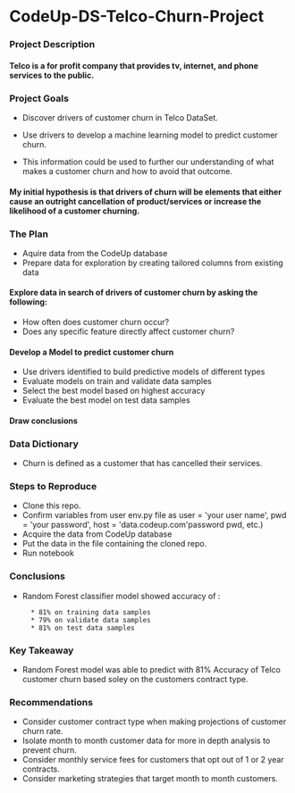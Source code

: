 # CodeUp-DS-Telco-Churn-Project

### Project Description

#### Telco is a for profit company that provides tv, internet, and phone services to the public. 

### Project Goals
* Discover drivers of customer churn in Telco DataSet.

* Use drivers to develop a machine learning model to predict customer churn.

* This information could be used to further our understanding of what makes a customer churn and how to avoid that outcome.

#### My initial hypothesis is that drivers of churn will be elements that either cause an outright cancellation of product/services or increase the likelihood of a customer churning.

### The Plan
* Aquire data from the CodeUp database
* Prepare data for exploration by creating tailored columns from existing data
#### Explore data in search of drivers of customer churn by asking the following:
* How often does customer churn occur?
* Does any specific feature directly affect customer churn?
#### Develop a Model to predict customer churn
* Use drivers identified to build predictive models of different types
* Evaluate models on train and validate data samples
* Select the best model based on highest accuracy
* Evaluate the best model on test data samples
#### Draw conclusions

### Data Dictionary

* Churn is defined as a customer that has cancelled their services.

### Steps to Reproduce
* Clone this repo.
* Confirm variables from user env.py file as
        user = 'your user name', 
        pwd = 'your password', 
        host = 'data.codeup.com'password pwd, etc.)
* Acquire the data from CodeUp database
* Put the data in the file containing the cloned repo.
* Run notebook
### Conclusions

* Random Forest classifier model showed accuracy of :

        * 81% on training data samples
        * 79% on validate data samples
        * 81% on test data samples

### Key Takeaway
* Random Forest model was able to predict with 81% Accuracy of Telco customer churn based soley on the customers contract type.

### Recommendations

   * Consider customer contract type when making projections of customer churn rate.
   * Isolate month to month customer data for more in depth analysis to prevent churn.  
   * Consider monthly service fees for customers that opt out of 1 or 2 year contracts.
   * Consider marketing strategies that target month to month customers.  
